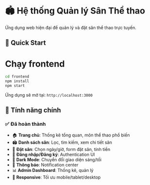 # 🏟️ Hệ thống Quản lý Sân Thể thao

Ứng dụng web hiện đại để quản lý và đặt sân thể thao trực tuyến.

## 🚀 Quick Start

# Chạy frontend

``` bash
cd frontend
npm install
npm start
```

Ứng dụng sẽ mở tại: `http://localhost:3000`

## 📱 Tính năng chính

### ✅ Đã hoàn thành
- 🏠 **Trang chủ**: Thống kê tổng quan, môn thể thao phổ biến
- 🏟️ **Danh sách sân**: Lọc, tìm kiếm, xem chi tiết sân
- 📅 **Đặt sân**: Chọn ngày/giờ, form đặt sân, tính tiền
- 👤 **Đăng nhập/Đăng ký**: Authentication UI
- 🌙 **Dark Mode**: Chuyển đổi giao diện sáng/tối
- 🔔 **Thông báo**: Notification center
- 📊 **Admin Dashboard**: Thống kê, quản lý
- 📱 **Responsive**: Tối ưu mobile/tablet/desktop
